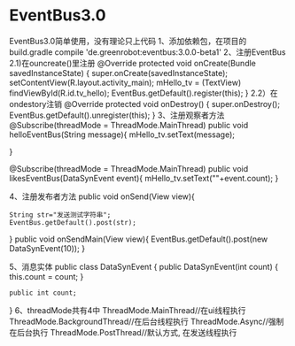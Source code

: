 # EventBus3.0
EventBus3.0简单使用，没有理论只上代码
1、添加依赖包，在项目的build.gradle
compile 'de.greenrobot:eventbus:3.0.0-beta1'
2、注册EventBus
    2.1)在ouncreate()里注册
@Override
protected void onCreate(Bundle savedInstanceState) {
    super.onCreate(savedInstanceState);
    setContentView(R.layout.activity_main);
    mHello_tv = (TextView) findViewById(R.id.tv_hello);
    EventBus.getDefault().register(this);
}
2.2）在ondestory注销
@Override
protected void onDestroy() {
    super.onDestroy();
    EventBus.getDefault().unregister(this);
}
3、注册观察者方法
@Subscribe(threadMode = ThreadMode.MainThread)
public void helloEventBus(String message){
    mHello_tv.setText(message);

}

@Subscribe(threadMode = ThreadMode.MainThread)
public void likesEventBus(DataSynEvent event){
    mHello_tv.setText(""+event.count);
}

4、注册发布者方法
public void onSend(View view){

    String str="发送测试字符串";
    EventBus.getDefault().post(str);
}
public void onSendMain(View view){
    EventBus.getDefault().post(new DataSynEvent(10));
}

 5、消息实体
public class DataSynEvent {
    public DataSynEvent(int count) {
        this.count = count;
    }

    public int count;
}
6、threadMode共有4中
ThreadMode.MainThread//在ui线程执行
ThreadMode.BackgroundThread//在后台线程执行
ThreadMode.Async//强制在后台执行
ThreadMode.PostThread//默认方式, 在发送线程执行

